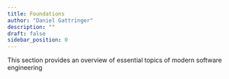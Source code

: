 ```yaml
---
title: Foundations
author: "Daniel Gattringer"
description: ""
draft: false
sidebar_position: 0
---
```


This section provides an overview of essential topics of modern software engineering
